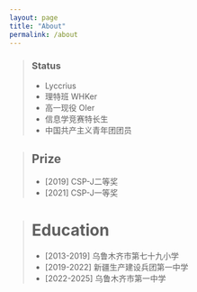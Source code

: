 ```yaml
---
layout: page
title: "About"
permalink: /about
---
```


> ### Status
> * Lyccrius
> * 理特班 WHKer
> * 高一现役 OIer
> * 信息学竞赛特长生
> * 中国共产主义青年团团员

> ## Prize
> * [2019] CSP-J二等奖
> * [2021] CSP-J一等奖

> # Education
> * [2013-2019] 乌鲁木齐市第七十九小学
> * [2019-2022] 新疆生产建设兵团第一中学
> * [2022-2025] 乌鲁木齐市第一中学